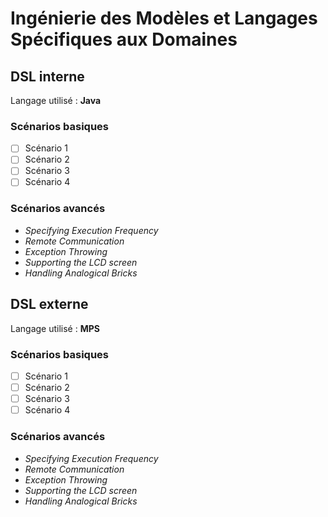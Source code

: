 # Ingénierie des Modèles et Langages Spécifiques aux Domaines

## DSL interne

Langage utilisé : **Java**

### Scénarios basiques

- [ ] Scénario 1
- [ ] Scénario 2
- [ ] Scénario 3
- [ ] Scénario 4

### Scénarios avancés

- *Specifying Execution Frequency*
- *Remote Communication*
- *Exception Throwing*
- *Supporting the LCD screen*
- *Handling Analogical Bricks*

## DSL externe

Langage utilisé : **MPS**

### Scénarios basiques

- [ ] Scénario 1
- [ ] Scénario 2
- [ ] Scénario 3
- [ ] Scénario 4

### Scénarios avancés

- *Specifying Execution Frequency*
- *Remote Communication*
- *Exception Throwing*
- *Supporting the LCD screen*
- *Handling Analogical Bricks*
